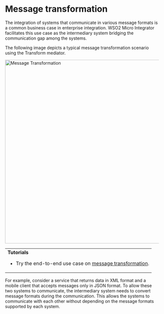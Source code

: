 # Message transformation

The integration of systems that communicate in various message formats is a common business case in enterprise integration. WSO2 Micro Integrator facilitates this use case as the intermediary system bridging the communication gap among the systems.

The following image depicts a typical message transformation scenario using the Transform mediator.

<img src="{{base_path}}/assets/img/integrate/use-cases-overview/message-transformation.png" title="Message Transformation" width="600" alt="Message Transformation"/>

<!--
![message transformation]({{base_path}}/assets/img/integrate/use-cases-overview/message-transformation-new.png) 
-->
<table>
	<tr>
		<td>
			<b>Tutorials</b></br>
			<ul>
				<li>
					Try the end-to-end use case on <a href="{{base_path}}/learn/integration-tutorials/transforming-message-content">message transformation</a>.
				</li>
			</ul>
		</td>
		<!--
		<td>
			<b>Examples</b>
			<ul>
				<li>
					<a href="{{base_path}}/learn/examples/message-transformations/soap-to-json-conversion">Converting SOAP Messages to JSON</a>
				</li>
				<li>
					<a href="{{base_path}}/learn/examples/message-transformations/pox-to-json-conversion">Converting POX Messages to JSON</a>
				</li>
				<li>
					<a href="{{base_path}}/learn/examples/message-transformations/json-to-soap-conversion">Converting JSON Messages to SOAP</a>
				</li>
				<li>
					<a href="{{base_path}}/learn/examples/message-transformations/csv-to-other-formats-conversion">Converting CSV Messages to Other Formats</a>
				</li>
				<li>
					<a href="{{base_path}}/learn/examples/message-transformations/csv-conversion">Converting to CSV Message Formats</a>
				</li>
			</ul>
		</td>
	-->
	</tr>
</table>

For example, consider a service that returns data in XML format and a mobile client that accepts messages only in JSON format. To allow these two systems to communicate, the intermediary system needs to convert message formats during the communication. This allows the systems to communicate with each other without depending on the message formats supported by each system.